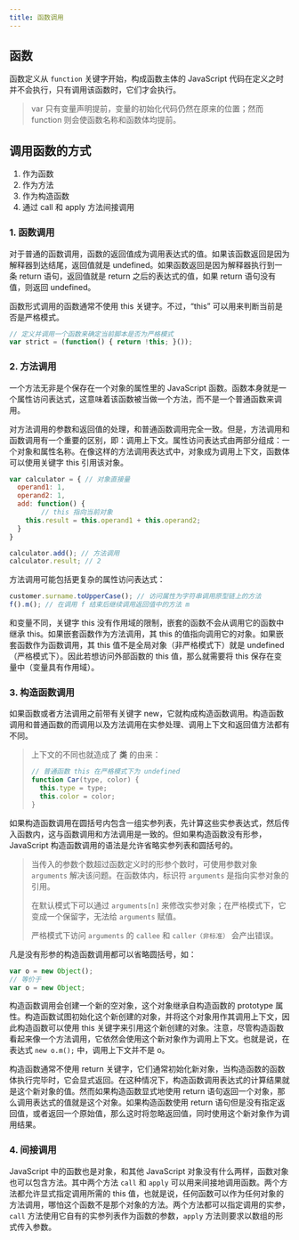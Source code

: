 ```yaml
---
title: 函数调用
---
```


## 函数

函数定义从 `function` 关键字开始，构成函数主体的 JavaScript 代码在定义之时并不会执行，只有调用该函数时，它们才会执行。

> var 只有变量声明提前，变量的初始化代码仍然在原来的位置；然而 function 则会使函数名称和函数体均提前。



## 调用函数的方式

1. 作为函数
2. 作为方法
3. 作为构造函数
4. 通过 call 和 apply 方法间接调用

### 1. 函数调用

对于普通的函数调用，函数的返回值成为调用表达式的值。如果该函数返回是因为解释器到达结尾，返回值就是 undefined。如果函数返回是因为解释器执行到一条 return 语句，返回值就是 return 之后的表达式的值，如果 return 语句没有值，则返回 undefined。

函数形式调用的函数通常不使用 this 关键字。不过，“this” 可以用来判断当前是否是严格模式。

```js
// 定义并调用一个函数来确定当前脚本是否为严格模式
var strict = (function() { return !this; }());
```

### 2. 方法调用

一个方法无非是个保存在一个对象的属性里的 JavaScript 函数。函数本身就是一个属性访问表达式，这意味着该函数被当做一个方法，而不是一个普通函数来调用。

对方法调用的参数和返回值的处理，和普通函数调用完全一致。但是，方法调用和函数调用有一个重要的区别，即：调用上下文。属性访问表达式由两部分组成：一个对象和属性名称。在像这样的方法调用表达式中，对象成为调用上下文，函数体可以使用关键字 this 引用该对象。

```js
var calculator = { // 对象直接量
  operand1: 1,
  operand2: 1,
  add: function() {
		// this 指向当前对象
    this.result = this.operand1 + this.operand2;
  }
}

calculator.add(); // 方法调用
calculator.result; // 2
```

方法调用可能包括更复杂的属性访问表达式：

```js
customer.surname.toUpperCase(); // 访问属性为字符串调用原型链上的方法
f().m(); // 在调用 f 结束后继续调用返回值中的方法 m
```

和变量不同，关键字 this 没有作用域的限制，嵌套的函数不会从调用它的函数中继承 this。如果嵌套函数作为方法调用，其 this 的值指向调用它的对象。如果嵌套函数作为函数调用，其 this 值不是全局对象（非严格模式下）就是 undefined（严格模式下）。因此若想访问外部函数的 this 值，那么就需要将 this 保存在变量中（变量具有作用域）。

### 3. 构造函数调用

如果函数或者方法调用之前带有关键字 new，它就构成构造函数调用。构造函数调用和普通函数的而调用以及方法调用在实参处理、调用上下文和返回值方法都有不同。

> 上下文的不同也就造成了 **类** 的由来：
>
> ```js
> // 普通函数 this 在严格模式下为 undefined
> function Car(type, color) {
>   this.type = type;
>   this.color = color;
> }
> ```

如果构造函数调用在圆括号内包含一组实参列表，先计算这些实参表达式，然后传入函数内，这与函数调用和方法调用是一致的。但如果构造函数没有形参，JavaScript 构造函数调用的语法是允许省略实参列表和圆括号的。

> 当传入的参数个数超过函数定义时的形参个数时，可使用参数对象 `arguments` 解决该问题。在函数体内，标识符 `arguments` 是指向实参对象的引用。
>
> 在默认模式下可以通过 `arguments[n]` 来修改实参对象；在严格模式下，它变成一个保留字，无法给 `arguments` 赋值。
>
> 严格模式下访问 `arguments` 的 `callee` 和 `caller（非标准）` 会产出错误。

凡是没有形参的构造函数调用都可以省略圆括号，如：

```js
var o = new Object();
// 等价于
var o = new Object;
```

构造函数调用会创建一个新的空对象，这个对象继承自构造函数的 prototype 属性。构造函数试图初始化这个新创建的对象，并将这个对象用作其调用上下文，因此构造函数可以使用 this 关键字来引用这个新创建的对象。注意，尽管构造函数看起来像一个方法调用，它依然会使用这个新对象作为调用上下文。也就是说，在表达式 `new o.m();` 中，调用上下文并不是 o。

构造函数通常不使用 return 关键字，它们通常初始化新对象，当构造函数的函数体执行完毕时，它会显式返回。在这种情况下，构造函数调用表达式的计算结果就是这个新对象的值。然而如果构造函数显式地使用 return 语句返回一个对象，那么调用表达式的值就是这个对象。如果构造函数使用 return 语句但是没有指定返回值，或者返回一个原始值，那么这时将忽略返回值，同时使用这个新对象作为调用结果。

### 4. 间接调用

JavaScript 中的函数也是对象，和其他 JavaScript 对象没有什么两样，函数对象也可以包含方法。其中两个方法 `call` 和 `apply` 可以用来间接地调用函数。两个方法都允许显式指定调用所需的 this 值，也就是说，任何函数可以作为任何对象的方法调用，哪怕这个函数不是那个对象的方法。两个方法都可以指定调用的实参，`call` 方法使用它自有的实参列表作为函数的参数，`apply` 方法则要求以数组的形式传入参数。

